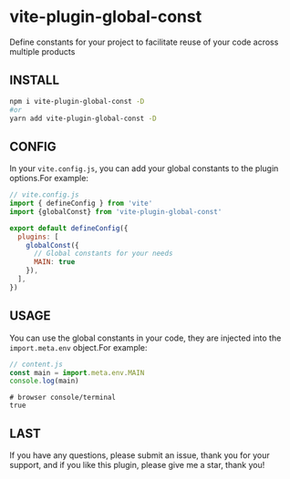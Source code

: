 # vite-plugin-global-const

Define constants for your project to facilitate reuse of your code across multiple products

## INSTALL

```bash
npm i vite-plugin-global-const -D
#or
yarn add vite-plugin-global-const -D
```

## CONFIG

In your `vite.config.js`, you can add your global constants to the plugin options.For example:

```js
// vite.config.js
import { defineConfig } from 'vite'
import {globalConst} from 'vite-plugin-global-const'

export default defineConfig({
  plugins: [
    globalConst({
      // Global constants for your needs
      MAIN: true
    }),
  ],
})

```

## USAGE

You can use the global constants in your code, they are injected into the `import.meta.env` object.For example:

```js
// content.js
const main = import.meta.env.MAIN
console.log(main)
```

```console
# browser console/terminal
true
```

## LAST

If you have any questions, please submit an issue, thank you for your support, and if you like this plugin, please give me a star, thank you!